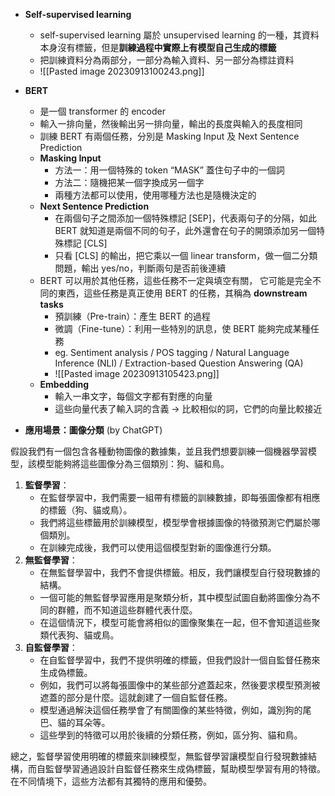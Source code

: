 
* **Self-supervised learning** 
	* self-supervised learning 屬於 unsupervised learning 的一種，其資料本身沒有標籤，但是**訓練過程中實際上有模型自己生成的標籤**
	* 把訓練資料分為兩部分，一部分為輸入資料、另一部分為標註資料
	* ![[Pasted image 20230913100243.png]]
* **BERT**
	* 是一個 transformer 的 encoder
	* 輸入一排向量，然後輸出另一排向量，輸出的長度與輸入的長度相同
	* 訓練 BERT 有兩個任務，分別是 Masking Input 及 Next Sentence Prediction
	* **Masking Input**
		* 方法一：用一個特殊的 token “MASK” 蓋住句子中的一個詞
		* 方法二：隨機把某一個字換成另一個字
		* 兩種方法都可以使用，使用哪種方法也是隨機決定的
	* **Next Sentence Prediction**
		* 在兩個句子之間添加一個特殊標記 [SEP]，代表兩句子的分隔，如此 BERT 就知道是兩個不同的句子，此外還會在句子的開頭添加另一個特殊標記 [CLS]
		* 只看 [CLS] 的輸出，把它乘以一個 linear transform，做一個二分類問題，輸出 yes/no，判斷兩句是否前後連續
	* BERT 可以用於其他任務，這些任務不一定與填空有關， 它可能是完全不同的東西，這些任務是真正使用 BERT 的任務，其稱為 **downstream tasks**
		* 預訓練（Pre-train）：產生 BERT 的過程
		* 微調（Fine-tune）：利用一些特別的訊息，使 BERT 能夠完成某種任務
		* eg. Sentiment analysis / POS tagging / Natural Language Inference (NLI) / Extraction-based Question Answering (QA)
		* ![[Pasted image 20230913105423.png]]
	* **Embedding**
		* 輸入一串文字，每個文字都有對應的向量
		* 這些向量代表了輸入詞的含義 → 比較相似的詞，它們的向量比較接近


* **應用場景：圖像分類** (by ChatGPT)

假設我們有一個包含各種動物圖像的數據集，並且我們想要訓練一個機器學習模型，該模型能夠將這些圖像分為三個類別：狗、貓和鳥。

1. **監督學習**：
    - 在監督學習中，我們需要一組帶有標籤的訓練數據，即每張圖像都有相應的標籤（狗、貓或鳥）。
    - 我們將這些標籤用於訓練模型，模型學會根據圖像的特徵預測它們屬於哪個類別。
    - 在訓練完成後，我們可以使用這個模型對新的圖像進行分類。
2. **無監督學習**：
    - 在無監督學習中，我們不會提供標籤。相反，我們讓模型自行發現數據的結構。
    - 一個可能的無監督學習應用是聚類分析，其中模型試圖自動將圖像分為不同的群體，而不知道這些群體代表什麼。
    - 在這個情況下，模型可能會將相似的圖像聚集在一起，但不會知道這些聚類代表狗、貓或鳥。
3. **自監督學習**：
    - 在自監督學習中，我們不提供明確的標籤，但我們設計一個自監督任務來生成偽標籤。
    - 例如，我們可以將每張圖像中的某些部分遮蓋起來，然後要求模型預測被遮蓋的部分是什麼。這就創建了一個自監督任務。
    - 模型通過解決這個任務學會了有關圖像的某些特徵，例如，識別狗的尾巴、貓的耳朵等。
    - 這些學到的特徵可以用於後續的分類任務，例如，區分狗、貓和鳥。

總之，監督學習使用明確的標籤來訓練模型，無監督學習讓模型自行發現數據結構，而自監督學習通過設計自監督任務來生成偽標籤，幫助模型學習有用的特徵。在不同情境下，這些方法都有其獨特的應用和優勢。